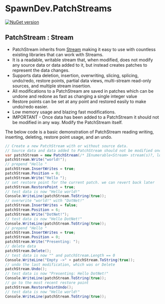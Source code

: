 # SpawnDev.PatchStreams

[![NuGet version](https://badge.fury.io/nu/SpawnDev.PatchStreams.svg)](https://www.nuget.org/packages/SpawnDev.PatchStreams)

## PatchStream : Stream

- PatchStream inherits from [Stream](https://learn.microsoft.com/en-us/dotnet/api/system.io.stream?view=net-8.0) making it easy to use with countless existing libraries that can work with Streams.
- It is a readable, writable stream that, when modified, does not modify any source data or data added to it, but instead creates patches to represent the data changes.
- Supports data deletion, insertion, overwriting, slicing, splicing, undo/redo, restore points, partial data views, multi-stream read-only sources, and multiple stream insertion.
- All modifications to a PatchStream are saved in patches which can be undone and redone as fast as changing a single integer value
- Restore points can be set at any point and restored easily to make undo/redo easier.
- Low memory usage and blazing fast modifications.
- IMPORTANT - Once data has been added to a PatchStream it should not be modified in any way. Modify the PatchStream itself.


The below code is a basic demonstration of PatchStream reading writing, inserting, deleting, restore point usage, and an undo.
```cs
// Create a new PatchStream with or without source data.
// Source data and data added to PatchStream should not be modified once it is added
var patchStream = new PatchStream(/* IEnumerable<Stream> stream(s)?, long offset = 0*/);
patchStream.Write("world!");
// prepend "Hello "
patchStream.InsertWrites = true;
patchStream.Position = 0;
patchStream.Write("Hello ");
// set restore point for the current patch. we can revert back later
patchStream.RestorePoint = true;
// test data is now "Hello world!"
Console.WriteLine(patchStream.ToString(true));
// overwrite "world!" with "DotNet!"
patchStream.InsertWrites = false;
patchStream.Position = 6;
patchStream.Write("DotNet!");
// test data is now "Hello DotNet!"
Console.WriteLine(patchStream.ToString(true));
// prepend "Hello "
patchStream.InsertWrites = true;
patchStream.Position = 0;
patchStream.Write("Presenting: ");
// delete data
patchStream.Delete();
// test data is now "" and patchStream.Length == 0
Console.WriteLine("Empty ->" + patchStream.ToString(true));
// undo the last modification, which was or Delete
patchStream.Undo();
// test data is now "Presenting: Hello DotNet!"
Console.WriteLine(patchStream.ToString(true));
// go to the most recent restore point
patchStream.RestorePointUndo();
// test data is now "Hello world!"
Console.WriteLine(patchStream.ToString(true));
```